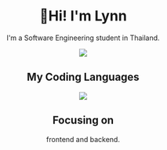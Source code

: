 <h1 align="center">👋Hi! I'm Lynn</h1>
<p align="center">I'm a Software Engineering student in Thailand.</p>
<p align="center">
  <a href="https://github.com/anuraghazra/github-readme-stats">
    <img src="https://github-readme-stats.vercel.app/api/top-langs/?username=Aritsulynn&layout=compact&theme=transparent" />
  </a>
</p>


<h2 align="center">My Coding Languages</h2>

<p align="center">
  <a href="https://skillicons.dev">
    <img src="https://skillicons.dev/icons?i=python,js,java,c,nodejs,react,git,mui,vue,graphql,html,css,tailwind,&theme=dark" />
  </a>
</p>

<h2 align="center">Focusing on</h2>

<p align="center">
     frontend and backend.
</p>




